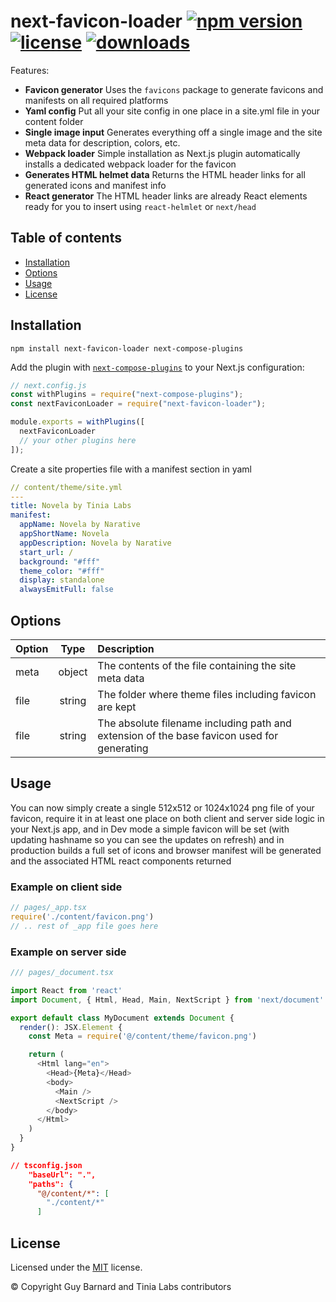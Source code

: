 # next-favicon-loader [![npm version](https://badgen.net/npm/v/next-favicon-loader)](https://www.npmjs.com/package/next-favicon-loader) [![license](https://badgen.net/github/license/tinialabs/next-favicon-loader)](https://github.com/tinialabs/next-favicon-loader/blob/master/LICENSE) [![downloads](https://badgen.net/npm/dt/next-favicon-loader)](https://www.npmjs.com/package/next-favicon-loader)

Features:
- **Favicon generator** Uses the `favicons` package to generate favicons and manifests on all required platforms
- **Yaml config** Put all your site config in one place in a site.yml file in your content folder
- **Single image input** Generates everything off a single image and the site meta data for description, colors, etc.
- **Webpack loader** Simple installation as Next.js plugin automatically installs a dedicated webpack loader for the favicon
- **Generates HTML helmet data** Returns the HTML header links for all generated icons and manifest info 
- **React generator** The HTML header links are already React elements ready for you to insert using `react-helmlet` or `next/head`

## Table of contents

- [Installation](#installation)
- [Options](#options)
- [Usage](#usage)
- [License](#license)

## Installation

```
npm install next-favicon-loader next-compose-plugins
```

Add the plugin with [`next-compose-plugins`](https://github.com/cyrilwanner/next-compose-plugins) to your Next.js configuration:

```javascript
// next.config.js
const withPlugins = require("next-compose-plugins");
const nextFaviconLoader = require("next-favicon-loader");

module.exports = withPlugins([
  nextFaviconLoader
  // your other plugins here
]);
```

Create a site properties file with a manifest section in yaml

``` yaml
// content/theme/site.yml
---
title: Novela by Tinia Labs
manifest:
  appName: Novela by Narative
  appShortName: Novela
  appDescription: Novela by Narative
  start_url: /
  background: "#fff"
  theme_color: "#fff"   
  display: standalone
  alwaysEmitFull: false
```

## Options
| Option |  Type | Description |
| :--- | :--: | :---------- |
| meta | object | The contents of the file containing the site meta data |
| file | string |The folder where theme files including favicon are kept |
| file | string |The absolute filename including path and extension of the base favicon used for generating |

## Usage

You can now simply create a single 512x512 or 1024x1024 png file of your favicon, require it in at least one place on both client and server side logic in your Next.js app, and in Dev mode a simple favicon will be set (with updating hashname so you 
can see the updates on refresh) and in production builds a full set of icons and browser manifest will be generated and the associated HTML react components returned 

### Example on client side 
``` js
// pages/_app.tsx
require('./content/favicon.png')
// .. rest of _app file goes here
```

### Example on server side 
``` js
/// pages/_document.tsx

import React from 'react'
import Document, { Html, Head, Main, NextScript } from 'next/document'

export default class MyDocument extends Document {
  render(): JSX.Element {
    const Meta = require('@/content/theme/favicon.png')

    return (
      <Html lang="en">
        <Head>{Meta}</Head>
        <body>
          <Main />
          <NextScript />
        </body>
      </Html>
    )
  }
}
```

``` json
// tsconfig.json
    "baseUrl": ".",
    "paths": {
      "@/content/*": [
        "./content/*"
      ]
```

## License

Licensed under the [MIT](https://github.com/tinialabs/next-favicon-loader/blob/master/LICENSE) license.

© Copyright Guy Barnard and Tinia Labs contributors